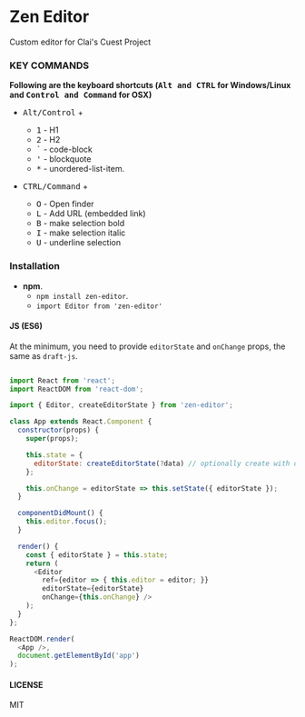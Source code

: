 # Zen Editor

Custom editor for Clai's Cuest Project

### KEY COMMANDS

**Following are the keyboard shortcuts (<kbd>Alt and CTRL</kbd> for Windows/Linux and <kbd>Control and Command</kbd> for OSX)**

*   <kbd>Alt/Control</kbd> +

    *   <kbd>1</kbd> - H1
    *   <kbd>2</kbd> - H2
    *   <kbd>`</kbd> - code-block
    *   <kbd>'</kbd> - blockquote
    *   <kbd>*</kbd> - unordered-list-item.

*   <kbd>CTRL/Command</kbd> +

    *   <kbd>O</kbd> - Open finder
    *   <kbd>L</kbd> - Add URL (embedded link)
    *   <kbd>B</kbd> - make selection bold
    *   <kbd>I</kbd> - make selection italic
    *   <kbd>U</kbd> - underline selection

<!-- ##### Editor level commands

These commands are not a part of the core editor but have been implemented in the example code that uses the `zen-editor` editor.

*   <kbd>Command/CTRL</kbd> + <kbd>S</kbd> - Save current data to `localstorage`.
*   <kbd>Alt + Shift</kbd> + <kbd>L</kbd> - Load previously saved data from `localstorage`.

##### Special characters while typing: While typing in an empty block, if the content matches one of the following, that particular block's type and look will be changed to the corresponding block specified below

*   `--` - If current block is `blockquote`, it will be changed to `block-quote-caption`, else `caption`.
*   `*.` `(An asterisk and a period)` - `unordered-list-item`.
*   `*<SPACE>` `(An asterisk and a space)` - `unordered-list-item`.
*   `-<SPACE>` `(A hyphen and a space)` - `unordered-list-item`.
*   `1.` `(The number 1 and a period)` - `unordered-list-item`.
*   `##` - `header-two`.
*   `[]` - `todo`.
*   `==` - `unstyled`. -->

### Installation

- **npm**.
    - `npm install zen-editor`.
    - `import Editor from 'zen-editor'`

#### JS (ES6)

At the minimum, you need to provide `editorState` and `onChange` props, the same as `draft-js`.

```javascript

import React from 'react';
import ReactDOM from 'react-dom';

import { Editor, createEditorState } from 'zen-editor';

class App extends React.Component {
  constructor(props) {
    super(props);

    this.state = {
      editorState: createEditorState(?data) // optionally create with data
    };

    this.onChange = editorState => this.setState({ editorState });
  }

  componentDidMount() {
    this.editor.focus();
  }

  render() {
    const { editorState } = this.state;
    return (
      <Editor
        ref={editor => { this.editor = editor; }}
        editorState={editorState}
        onChange={this.onChange} />
    );
  }
};

ReactDOM.render(
  <App />,
  document.getElementById('app')
);
```

#### LICENSE

MIT
